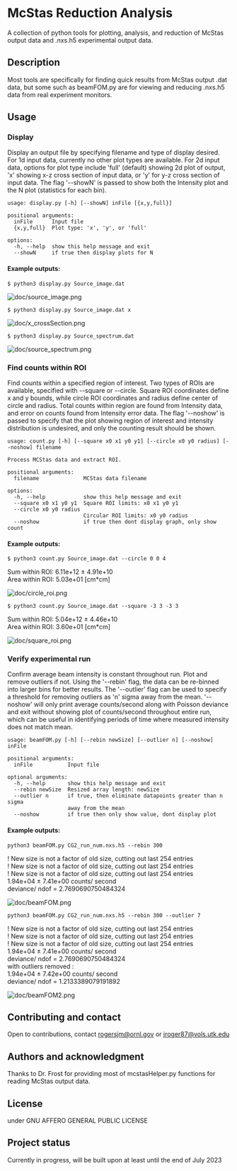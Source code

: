 # McStas Reduction Analysis
A collection of python tools for plotting, analysis, and reduction of McStas output data and .nxs.h5 experimental output data.

## Description
Most tools are specifically for finding quick results from McStas output .dat data, but some such as beamFOM.py are for viewing and reducing .nxs.h5 data from real experiment monitors.

## Usage

### Display
Display an output file by specifying filename and type of display desired. For 1d input data, currently no other plot types are available. For 2d input data, options for plot type include 'full' (default) showing 2d plot of output, 'x' showing x-z cross section of input data, or 'y' for y-z cross section of input data. The flag '--showN' is passed to show both the Intensity plot and the N plot (statistics for each bin).

```
usage: display.py [-h] [--showN] inFile [{x,y,full}]

positional arguments:
  inFile      Input file
  {x,y,full}  Plot type: 'x', 'y', or 'full'

options:
  -h, --help  show this help message and exit
  --showN     if true then display plots for N
```

#### Example outputs:
`$ python3 display.py Source_image.dat`  

![doc/source_image.png](./doc/source_image.png)  

`$ python3 display.py Source_image.dat x`    

![doc/x_crossSection.png](./doc/x_crossSection.png)  

`$ python3 display.py Source_spectrum.dat`  

![doc/source_spectrum.png](./doc/source_spectrum.png)

### Find counts within ROI
Find counts within a specified region of interest. Two types of ROIs are available, specified with --square or --circle. Square ROI coordinates define x and y bounds, while circle ROI coordinates and radius define center of circle and radius. Total counts within region are found from Intensity data, and error on counts found from Intensity error data. The flag '--noshow' is passed to specify that the plot showing region of interest and intensity distribution is undesired, and only the counting result should be shown.

```
usage: count.py [-h] [--square x0 x1 y0 y1] [--circle x0 y0 radius] [--noshow] filename

Process MCStas data and extract ROI.

positional arguments:
  filename              MCStas data filename

options:
  -h, --help            show this help message and exit
  --square x0 x1 y0 y1  Square ROI limits: x0 x1 y0 y1
  --circle x0 y0 radius
                        Circular ROI limits: x0 y0 radius
  --noshow              if true then dont display graph, only show count
```

#### Example outputs:
`$ python3 count.py Source_image.dat --circle 0 0 4`  

Sum within ROI:  6.11e+12  ±  4.91e+10  
Area within ROI:  5.03e+01 [cm*cm]

![doc/circle_roi.png](./doc/circle_roi.png)  

`$ python3 count.py Source_image.dat --square -3 3 -3 3`  

Sum within ROI:  5.04e+12  ±  4.46e+10  
Area within ROI:  3.60e+01 [cm*cm]  

![doc/square_roi.png](./doc/square_roi.png)

### Verify experimental run
Confirm average beam intensity is constant throughout run. Plot and remove outliers if not. Using the '--rebin' flag, the data can be re-binned into larger bins for better results. The '--outlier' flag can be used to specify a threshold for removing outliers as 'n' sigma away from the mean. '--noshow' will only print average counts/second along with Poisson deviance and exit without showing plot of counts/second throughout entire run, which can be useful in identifying periods of time where measured intensity does not match mean.

```
usage: beamFOM.py [-h] [--rebin newSize] [--outlier n] [--noshow] inFile

positional arguments:
  inFile           Input file

optional arguments:
  -h, --help       show this help message and exit
  --rebin newSize  Resized array length: newSize
  --outlier n      if true, then eliminate datapoints greater than n sigma
                   away from the mean
  --noshow         if true then only show value, dont display plot
```

#### Example outputs:

`python3 beamFOM.py CG2_run_num.nxs.h5 --rebin 300`

! New size is not a factor of old size, cutting out last  254  entries  
! New size is not a factor of old size, cutting out last  254  entries  
! New size is not a factor of old size, cutting out last  254  entries  
1.94e+04 ± 7.41e+00  counts/ second  
deviance/ ndof =  2.7690690750484324  

![doc/beamFOM.png](./doc/beamFOM.png)

`python3 beamFOM.py CG2_run_num.nxs.h5 --rebin 300 --outlier 7`

! New size is not a factor of old size, cutting out last  254  entries  
! New size is not a factor of old size, cutting out last  254  entries  
! New size is not a factor of old size, cutting out last  254  entries  
1.94e+04 ± 7.41e+00  counts/ second  
deviance/ ndof =  2.7690690750484324  
with outliers removed :  
1.94e+04 ± 7.42e+00  counts/ second  
deviance/ ndof =  1.2133389079191892  

![doc/beamFOM2.png](./doc/beamFOM2.png)

## Contributing and contact
Open to contributions, contact rogersjm@ornl.gov or jroger87@vols.utk.edu

## Authors and acknowledgment
Thanks to Dr. Frost for providing most of mcstasHelper.py functions for reading McStas output data.

## License
under GNU AFFERO GENERAL PUBLIC LICENSE

## Project status
Currently in progress, will be built upon at least until the end of July 2023
